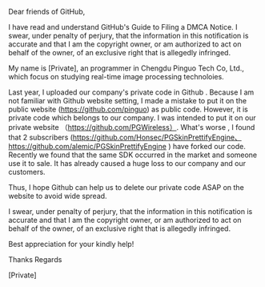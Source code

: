 Dear friends of GitHub,

I have read and understand GitHub's Guide to Filing a DMCA Notice. I swear, under penalty of perjury, that the information in this notification is accurate and that I am the copyright owner, or am authorized to act on behalf of the owner, of an exclusive right that is allegedly infringed.

My name is [Private], an programmer in Chengdu Pinguo Tech Co, Ltd., which focus on studying real-time image processing technoloies.

Last year, I uploaded our company's private code in Github . Because I am not familiar with Github website setting, I made a mistake to put it on the public website (https://github.com/pinguo) as public code. However, it is private code which belongs to our company. I was intended to put it on our private website （https://github.com/PGWireless）. What's worse , I found that 2 subscribers (https://github.com/Honsec/PGSkinPrettifyEngine、https://github.com/alemic/PGSkinPrettifyEngine ) have forked our code. Recently we found that the same SDK occurred in the market and someone use it to sale. It has already caused a huge loss to our company and our customers.

Thus, I hope Github can help us to delete our private code ASAP on the website to avoid wide spread.

I swear, under penalty of perjury, that the information in this notification is accurate and that I am the copyright owner, or am authorized to act on behalf of the owner, of an exclusive right that is allegedly infringed.

Best appreciation for your kindly help!

Thanks Regards

[Private]
